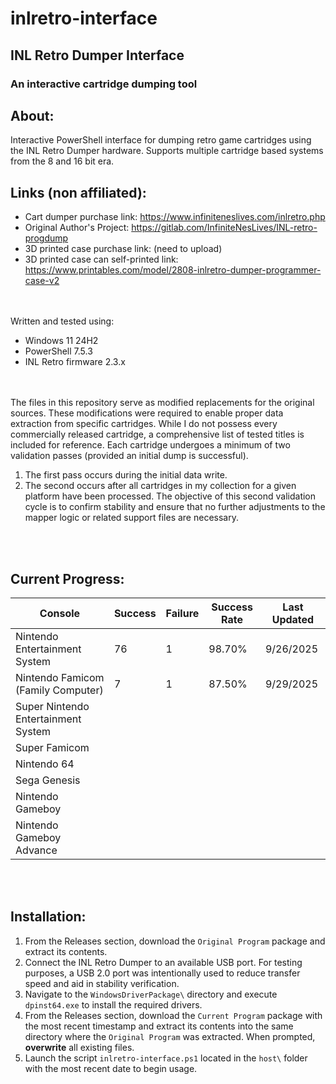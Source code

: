 # inlretro-interface

## INL Retro Dumper Interface 
### An interactive cartridge dumping tool
	
## About:
Interactive PowerShell interface for dumping retro game cartridges using the INL Retro Dumper hardware. Supports multiple cartridge based systems from the 8 and 16 bit era.

## Links (non affiliated):
 - Cart dumper purchase link: https://www.infiniteneslives.com/inlretro.php
 - Original Author's Project: https://gitlab.com/InfiniteNesLives/INL-retro-progdump
 - 3D printed case purchase link: (need to upload)
 - 3D printed case can self-printed link: https://www.printables.com/model/2808-inlretro-dumper-programmer-case-v2

<br/><br/>
Written and tested using:

* Windows 11 24H2
* PowerShell 7.5.3
* INL Retro firmware 2.3.x

<br/><br/>
The files in this repository serve as modified replacements for the original sources. These modifications were required to enable proper data extraction from specific cartridges. While I do not possess every commercially released cartridge, a comprehensive list of tested titles is included for reference. Each cartridge undergoes a minimum of two validation passes (provided an initial dump is successful). 

1. The first pass occurs during the initial data write.
2. The second occurs after all cartridges in my collection for a given platform have been processed.
The objective of this second validation cycle is to confirm stability and ensure that no further adjustments to the mapper logic or related support files are necessary.

<br/><br/>
## Current Progress:
| Console | Success | Failure | Success Rate | Last Updated |
| -- | -- | -- | -- | -- |
| Nintendo Entertainment System | 76 | 1 | 98.70% | 9/26/2025 |
| Nintendo Famicom (Family Computer) | 7 | 1 | 87.50% | 9/29/2025 |
| Super Nintendo Entertainment System | | | | |
| Super Famicom | | | | |
| Nintendo 64 | | | | |
| Sega Genesis | | | | |
| Nintendo Gameboy | | | | |
| Nintendo Gameboy Advance | | | | |

<br/><br/>
## Installation:
1. From the Releases section, download the `Original Program` package and extract its contents.
2. Connect the INL Retro Dumper to an available USB port. For testing purposes, a USB 2.0 port was intentionally used to reduce transfer speed and aid in stability verification.
3. Navigate to the `WindowsDriverPackage\` directory and execute `dpinst64.exe` to install the required drivers.
4. From the Releases section, download the `Current Program` package with the most recent timestamp and extract its contents into the same directory where the `Original Program` was extracted. When prompted, **overwrite** all existing files.
5. Launch the script `inlretro-interface.ps1` located in the `host\` folder with the most recent date to begin usage.